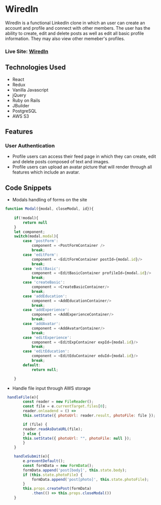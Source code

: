 # WiredIn
WiredIn is a functional LinkedIn clone in which an user can create an account and profile and connect with other members. The user has the ability to create, edit and delete posts as well as edit all basic profile information. They may also view other memeber's profiles. 

### Live Site: [WiredIn](https://w-in.herokuapp.com/#/)

## Technologies Used
* React
* Redux
* Vanilla Javascript
* jQuery
* Ruby on Rails
* JBuilder
* PostgreSQL
* AWS S3


## Features
### User Authentication 
* Profile users can access their feed page in which they can create, edit and delete posts composed of text and images. 
* Profile users can upload an avatar picture that will render through all features which include an avatar. 

## Code Snippets
* Modals handling of forms on the site 
```javascript
function Modal({modal, closeModal, id}){
  
    if(!modal){
        return null
    }
    let component; 
    switch(modal.modal){
        case 'postForm':
            component = <PostFormContainer />
            break;
        case 'editForm':
            component = <EditFormContainer postId={modal.id}/>
            break;
        case 'editBasic':
            component = <EditBasicContainer profileId={modal.id}/>
            break;
        case 'createBasic':
            component = <CreateBasicContainer/>
            break;
        case 'addEducation':
            component = <AddEducationContainer/>
            break;
        case 'addExperience':
            component = <AddExperienceContainer/>
            break;
        case 'addAvatar':
            component = <AddAvatarContainer/>
            break;
        case 'editExperience':
            component = <EditExpContainer expId={modal.id}/>
            break;
        case 'editEducation':
            component = <EditEduContainer eduId={modal.id}/>
            break;
        default: 
            return null;

    }

```

* Handle file input through AWS storage 
```javascript
 handleFile(e){
        const reader = new FileReader();
        const file = e.currentTarget.files[0];
        reader.onloadend = () =>
        this.setState({ photoUrl: reader.result, photoFile: file });

        if (file) {
        reader.readAsDataURL(file);
        } else {
        this.setState({ photoUrl: "", photoFile: null });
        }
    }

    handleSubmit(e){
        e.preventDefault();
        const formData = new FormData();
        formData.append('post[body]', this.state.body);
        if (this.state.photoFile) {
            formData.append('post[photo]', this.state.photoFile);
        }
        this.props.createPost(formData)
            .then(() => this.props.closeModal())
    }
```
